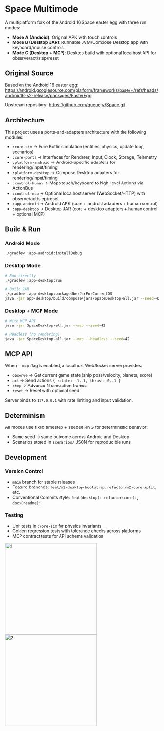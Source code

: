 # Space Multimode

A multiplatform fork of the Android 16 Space easter egg with three run modes:

- **Mode A (Android)**: Original APK with touch controls
- **Mode B (Desktop JAR)**: Runnable JVM/Compose Desktop app with keyboard/mouse controls
- **Mode C (Desktop + MCP)**: Desktop build with optional localhost API for observe/act/step/reset

## Original Source

Based on the Android 16 easter egg: https://android.googlesource.com/platform/frameworks/base/+/refs/heads/android16-s2-release/packages/EasterEgg

Upstream repository: https://github.com/queuejw/Space.git

## Architecture

This project uses a ports-and-adapters architecture with the following modules:

- `:core-sim` → Pure Kotlin simulation (entities, physics, update loop, scenarios)
- `:core-ports` → Interfaces for Renderer, Input, Clock, Storage, Telemetry
- `:platform-android` → Android-specific adapters for rendering/input/timing
- `:platform-desktop` → Compose Desktop adapters for rendering/input/timing
- `:control-human` → Maps touch/keyboard to high-level Actions via ActionBus
- `:control-mcp` → Optional localhost server (WebSocket/HTTP) with observe/act/step/reset
- `:app-android` → Android APK (core + android adapters + human control)
- `:app-desktop` → Desktop JAR (core + desktop adapters + human control + optional MCP)

## Build & Run

### Android Mode
```bash
./gradlew :app-android:installDebug
```

### Desktop Mode
```bash
# Run directly
./gradlew :app-desktop:run

# Build JAR
./gradlew :app-desktop:packageUberJarForCurrentOS
java -jar app-desktop/build/compose/jars/SpaceDesktop-all.jar --seed=42
```

### Desktop + MCP Mode
```bash
# With MCP API
java -jar SpaceDesktop-all.jar --mcp --seed=42

# Headless (no rendering)
java -jar SpaceDesktop-all.jar --mcp --headless --seed=42
```

## MCP API

When `--mcp` flag is enabled, a localhost WebSocket server provides:

- `observe` → Get current game state (ship pose/velocity, planets, score)
- `act` → Send actions `{ rotate: -1..1, thrust: 0..1 }`
- `step` → Advance N simulation frames
- `reset` → Reset with optional seed

Server binds to `127.0.0.1` with rate limiting and input validation.

## Determinism

All modes use fixed timestep + seeded RNG for deterministic behavior:
- Same seed → same outcome across Android and Desktop
- Scenarios stored in `scenarios/` JSON for reproducible runs

## Development

### Version Control
- `main` branch for stable releases
- Feature branches: `feat/m1-desktop-bootstrap`, `refactor/m2-core-split`, etc.
- Conventional Commits style: `feat(desktop):`, `refactor(core):`, `docs(readme):`

### Testing
- Unit tests in `:core-sim` for physics invariants
- Golden regression tests with tolerance checks across platforms
- MCP contract tests for API schema validation

<img src='/.github/1.jpg' width='300' alt="1"> <img src='/.github/2.jpg' width='300' alt="2">
